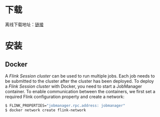 # 下载
离线下载地址：[链接](https://flink.apache.org/downloads.html)
# 安装
## Docker

A _Flink Session cluster_ can be used to run multiple jobs. Each job needs to be submitted to the cluster after the cluster has been deployed. To deploy a _Flink Session cluster_ with Docker, you need to start a JobManager container. To enable communication between the containers, we first set a required Flink configuration property and create a network:
```sh
$ FLINK_PROPERTIES="jobmanager.rpc.address: jobmanager"
$ docker network create flink-network
```